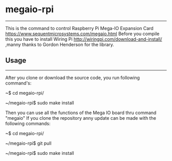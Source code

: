 # megaio-rpi
--------------------------------------------
This is the command to control Raspberry Pi Mega-IO Expansion Card  https://www.sequentmicrosystems.com/megaio.html
Before you compile this you have to install Wiring Pi http://wiringpi.com/download-and-install/ ,manny thanks to Gordon Henderson for the library.
## Usage
--------------------------------------------
After you clone or download the source code, you run following command's:

  ~$ cd megaio-rpi/
  
  ~/megaio-rpi$ sudo make install
  
 Then you can use all the functions of the Mega IO board thru command "megaio"
 If you clone the repository anny update can be made with the following commands:
 
  ~$ cd megaio-rpi/
  
  ~/megaio-rpi$ git pull

  ~/megaio-rpi$ sudo make install
  
